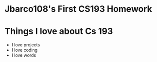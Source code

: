 # Jbarco108's First CS193 Homework

# Things I love about Cs 193

- I love projects
- I love coding
- I love words

  
